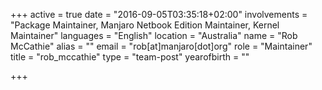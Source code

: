 +++
active = true
date = "2016-09-05T03:35:18+02:00"
involvements = "Package Maintainer, Manjaro Netbook Edition Maintainer, Kernel Maintainer"
languages = "English"
location = "Australia"
name = "Rob McCathie"
alias = ""
email = "rob[at]manjaro[dot]org"
role = "Maintainer"
title = "rob_mccathie"
type = "team-post"
yearofbirth = ""

+++

